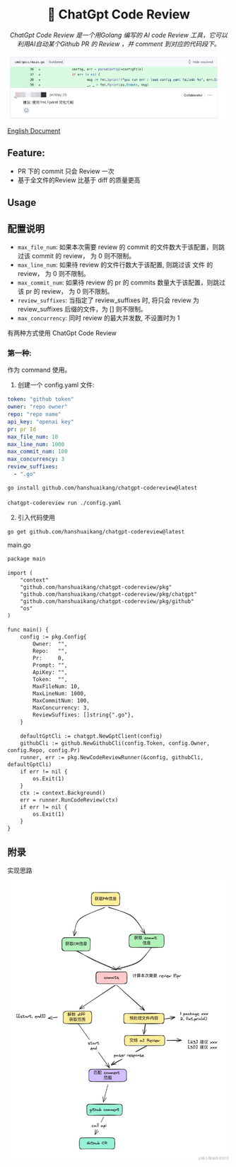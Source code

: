 
<h1 align="center"> 🧐 ChatGpt Code Review</h1>
<p align="center">
    <em>ChatGpt Code Review 是一个用Golang 编写的 AI code Review 工具，它可以利用AI自动某个Github PR
的 Review ，并 comment 到对应的代码段下。</em>
</p>


![img.png](docs/imgs/img.png)

[English Document](https://github.com/hanshuaikang/chatgpt-codereview/blob/main/readme_en.md)
## Feature:
- PR 下的 commit 只会 Review 一次
- 基于全文件的Review 比基于 diff 的质量更高

## Usage

## 配置说明
- `max_file_num`: 如果本次需要 review 的 commit 的文件数大于该配置，则跳过该 commit 的 review， 为 0 则不限制。
- `max_line_num`: 如果待 review 的文件行数大于该配置, 则跳过该 文件 的 review， 为 0 则不限制。
- `max_commit_num`: 如果待 review 的 pr 的 commits 数量大于该配置，则跳过该 pr 的 review， 为 0 则不限制。
- `review_suffixes`: 当指定了 review_suffixes 时, 将只会 review 为 review_suffixes 后缀的文件，为 [] 则不限制。
- `max_concurrency`: 同时 review 的最大并发数, 不设置时为 1

有两种方式使用 ChatGpt Code Review

### 第一种:

作为 command 使用。

1. 创建一个 config.yaml 文件:

```yaml
token: "github token"
owner: "repo owner"
repo: "repo name"
api_key: "openai key"
pr: pr Id
max_file_num: 10
max_line_num: 1000
max_commit_num: 100
max_concurrency: 3
review_suffixes:
  - ".go"
```



```bash
go install github.com/hanshuaikang/chatgpt-codereview@latest

chatgpt-codereview run ./config.yaml
```

2. 引入代码使用

```bash
go get github.com/hanshuaikang/chatgpt-codereview@latest
```

main.go
```golang
package main

import (
	"context"
	"github.com/hanshuaikang/chatgpt-codereview/pkg"
	"github.com/hanshuaikang/chatgpt-codereview/pkg/chatgpt"
	"github.com/hanshuaikang/chatgpt-codereview/pkg/github"
	"os"
)

func main() {
	config := pkg.Config{
		Owner:  "",
		Repo:   "",
		Pr:     0,
		Prompt: "",
		ApiKey: "",
		Token:  "",
		MaxFileNum: 10,
		MaxLineNum: 1000,
		MaxCommitNum: 100,
		MaxConcurrency: 3,
		ReviewSuffixes: []string{".go"},
	}
	
    defaultGptCli := chatgpt.NewGptClient(config)
    githubCli := github.NewGithubCli(config.Token, config.Owner, config.Repo, config.Pr)
    runner, err := pkg.NewCodeReviewRunner(&config, githubCli, defaultGptCli)
	if err != nil {
		os.Exit(1)
	}
	ctx := context.Background()
	err = runner.RunCodeReview(ctx)
	if err != nil {
		os.Exit(1)
	}
}
```

## 附录

实现思路
![](./docs/imgs/img_1.png)
